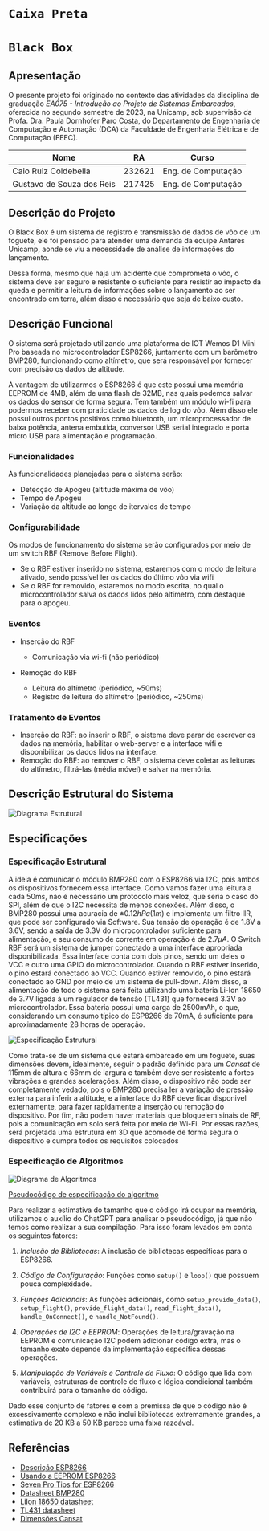 # `Caixa Preta`
# `Black Box`

## Apresentação
O presente projeto foi originado no contexto das atividades da disciplina de graduação *EA075 - Introdução ao Projeto de Sistemas Embarcados*, 
oferecida no segundo semestre de 2023, na Unicamp, sob supervisão da Profa. Dra. Paula Dornhofer Paro Costa, do Departamento de Engenharia de Computação e Automação (DCA) da Faculdade de Engenharia Elétrica e de Computação (FEEC).

|Nome  | RA | Curso|
|--|--|--|
| Caio Ruiz Coldebella  | 232621  | Eng. de Computação|
| Gustavo de Souza dos Reis  | 217425  | Eng. de Computação|

## Descrição do Projeto
O Black Box é um sistema de registro e transmissão de dados de vôo de um foguete, ele foi pensado para
atender uma demanda da equipe Antares Unicamp, aonde se viu a necessidade de análise de informações do lançamento.

Dessa forma, mesmo que haja um acidente que comprometa o vôo, o sistema deve ser seguro e resistente o suficiente para
resistir ao impacto da queda e permitir a leitura de informações sobre o lançamento ao ser encontrado em terra, além disso
é necessário que seja de baixo custo.

## Descrição Funcional
O sistema será projetado utilizando uma plataforma de IOT Wemos D1 Mini Pro baseada no microcontrolador ESP8266, juntamente com um barômetro BMP280, funcionando como altímetro,
que será responsável por fornecer com precisão os dados de altitude. 

A vantagem de utilizarmos o ESP8266 é que este possui uma memória EEPROM de 4MB, além de uma flash de 32MB, nas quais podemos salvar os dados do sensor de forma segura. Tem também um  módulo wi-fi para podermos receber com praticidade os dados de log do vôo. Além disso ele possui outros pontos positivos como bluetooth, um microprocessador de baixa potência,
 antena embutida, conversor USB serial integrado e porta micro USB para alimentação e programação. 

### Funcionalidades
As funcionalidades planejadas para o sistema serão:

- Detecção de Apogeu (altitude máxima de vôo)
- Tempo de Apogeu
- Variação da altitude ao longo de itervalos de tempo 

### Configurabilidade
Os modos de funcionamento do sistema serão configurados por meio de um switch RBF (Remove Before Flight).

- Se o RBF estiver inserido no sistema, estaremos com o modo de leitura ativado, sendo possível ler os dados do último vôo via wifi
- Se o RBF for removido, estaremos no modo escrita, no qual o microcontrolador salva os dados lidos pelo altímetro, com destaque para o apogeu.

### Eventos
- Inserção do RBF
	- Comunicação via wi-fi (não periódico)

- Remoção do RBF
	- Leitura do altímetro (periódico, ~50ms)
	- Registro de leitura do altímetro (periódico, ~250ms)

### Tratamento de Eventos
- Inserção do RBF: ao inserir o RBF, o sistema deve parar de escrever os dados na memória, habilitar o web-server e a interface wifi e disponibilizar os dados lidos na interface.
- Remoção do RBF: ao remover o RBF, o sistema deve coletar as leituras do altímetro, filtrá-las (média móvel) e salvar na memória.

## Descrição Estrutural do Sistema
![Diagrama Estrutural](./Diagrama_black_box.drawio.png)

## Especificações

### Especificação Estrutural
A ideia é comunicar o módulo BMP280 com o ESP8266 via I2C, pois ambos os dispositivos fornecem essa interface. Como vamos fazer uma leitura a cada 50ms, não é necessário um protocolo mais veloz, que seria o caso do SPI, além de que o I2C necessita de menos conexões. Além disso, o BMP280 possui uma acuracia de $\pm 0.12hPa (1m)$ e implementa um filtro IIR, que pode ser configurado via Software. Sua tensão de operação é de 1.8V a 3.6V, sendo a saída de 3.3V do microcontrolador suficiente para alimentação, e seu consumo de corrente em operação é de $2.7 \mu A$.
O Switch RBF será um sistema de jumper conectado a uma interface apropriada disponibilizada. Essa interface conta com dois pinos, sendo um deles o VCC e outro uma GPIO do microcontrolador. Quando o RBF estiver inserido, o pino estará conectado ao VCC. Quando estiver removido, o pino estará conectado ao GND por meio de um sistema de pull-down.
Além disso, a alimentação de todo o sistema será feita utilizando uma bateria Li-Ion 18650 de 3.7V ligada à um regulador de tensão (TL431) que fornecerá 3.3V ao microcontrolador. Essa bateria possui uma carga de 2500mAh, o que, considerando um consumo típico do ESP8266 de 70mA, é suficiente para aproximadamente 28 horas de operação. 

![Especificação Estrutural](DiagramaBlackBox.png)

Como trata-se de um sistema que estará embarcado em um foguete, suas dimensões devem, idealmente, seguir o padrão definido para um *Cansat* de 115mm de altura e 66mm de largura e também deve ser resistente a fortes vibrações e grandes acelerações. Além disso, o dispositivo não pode ser completamente vedado, pois o BMP280 precisa ler a variação de pressão externa para inferir a altitude, e a interface do RBF deve ficar disponivel externamente, para fazer rapidamente a inserção ou remoção do dispositivo. Por fim, não podem haver materiais que bloqueiem sinais de RF, pois a comunicação em solo será feita por meio de Wi-Fi. Por essas razões, será projetada uma estrutura em 3D que acomode de forma segura o dispositivo e cumpra todos os requisitos colocados  
### Especificação de Algoritmos
![Diagrama de Algoritmos](./Especificacao_software.drawio.png)

[Pseudocódigo de especificação do algoritmo](./Especificacao_algoritmos.txt)

Para realizar a estimativa do tamanho que o código irá ocupar na memória, utilizamos o auxílio do ChatGPT para analisar o pseudocódigo, já que não temos como realizar a sua compilação. Para isso foram levados em conta os seguintes fatores:

1. *Inclusão de Bibliotecas*: A inclusão de bibliotecas específicas para o ESP8266.

2. *Código de Configuração*: Funções como `setup()` e `loop()` que possuem pouca complexidade.

3. *Funções Adicionais*: As funções adicionais, como `setup_provide_data()`, `setup_flight()`, `provide_flight_data()`, `read_flight_data()`, `handle_OnConnect()`, e `handle_NotFound()`.

4. *Operações de I2C e EEPROM*: Operações de leitura/gravação na EEPROM e comunicação I2C podem adicionar código extra, mas o tamanho exato depende da implementação específica dessas operações.

5. *Manipulação de Variáveis e Controle de Fluxo*: O código que lida com variáveis, estruturas de controle de fluxo e lógica condicional também contribuirá para o tamanho do código.

Dado esse conjunto de fatores e com a premissa de que o código não é excessivamente complexo e não inclui bibliotecas extremamente grandes, a estimativa de 20 KB a 50 KB parece uma faixa razoável.

## Referências

- [Descrição ESP8266](https://www.huinfinito.com.br/home/1145-modulo-wifi-esp8266-nodemcu-esp-12e.html)
- [Usando a EEPROM ESP8266](https://www.aranacorp.com/pt/usar-a-eeprom-com-um-esp8266/)
- [Seven Pro Tips for ESP8266](https://www.instructables.com/ESP8266-Pro-Tips/)
- [Datasheet BMP280](./datasheets/BST-BMP280-DS001-11.pdf)
- [LiIon 18650 datasheet](./datasheets/SAMSUNG%20INR18650-25R.pdf)
- [TL431 datasheet](./datasheets/tl431.pdf)
- [Dimensões Cansat](https://www.esa.int/SPECIALS/CanSat/SEM6JVCKP6G_0.html)

